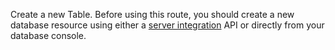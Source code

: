 Create a new Table. Before using this route, you should create a new database resource using either a [server integration](https://appwrite.io/docs/server/tablesdb#tablesDBCreateTable) API or directly from your database console.